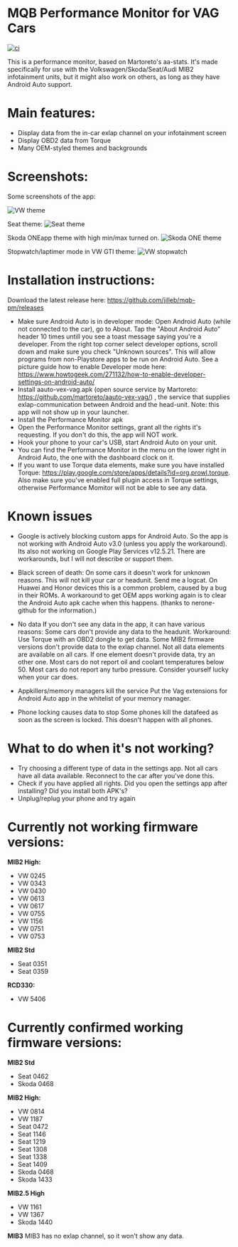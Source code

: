 # MQB Performance Monitor for VAG Cars

[![ci][1]][2]

This is a performance monitor, based on Martoreto's aa-stats.
It's made specifically for use with the Volkswagen/Skoda/Seat/Audi MIB2 infotainment units, but it might also work on others, as long as they have Android Auto support.

# Main features:
- Display data from the in-car exlap channel on your infotainment screen
- Display OBD2 data from Torque
- Many OEM-styled themes and backgrounds

# Screenshots:
Some screenshots of the app:

![VW theme](https://user-images.githubusercontent.com/8352494/48626461-322c1380-e9b2-11e8-990a-b380c43f93e1.png)

Seat theme:
![Seat theme](https://camo.githubusercontent.com/c3043a363e40cac344c4f2cb4a943671205806d2/68747470733a2f2f692e696d6775722e636f6d2f56436a58474d582e706e67)

Skoda ONEapp theme with high min/max turned on.
![Skoda ONE theme](https://i.imgur.com/OfO3jpb.png)

Stopwatch/laptimer mode in VW GTI theme:
![VW stopwatch](https://i.imgur.com/0jm310L.png)


# Installation instructions:

Download the latest release here: https://github.com/jilleb/mqb-pm/releases

- Make sure Android Auto is in developer mode: Open Android Auto (while not connected to the car), go to About. Tap the "About Android Auto" header 10 times untill you see a toast message saying you're a developer. From the right top corner select developer options, scroll down and make sure you check "Unknown sources". This will allow programs from non-Playstore apps to be run on Android Auto. See a picture guide how to enable Developer mode here: https://www.howtogeek.com/271132/how-to-enable-developer-settings-on-android-auto/
- Install aauto-vex-vag.apk (open source service by Martoreto: https://github.com/martoreto/aauto-vex-vag/) , the service that supplies exlap-communication between Android and the head-unit. Note: this app will not show up in your launcher.
- Install the Performance Monitor apk
- Open the Performance Monitor settings, grant all the rights it's requesting. If you don't do this, the app will NOT work.
- Hook your phone to your car's USB, start Android Auto on your unit.
- You can find the Performance Monitor in the menu on the lower right in Android Auto, the one with the dashboard clock on it.
- If you want to use Torque data elements, make sure you have installed Torque: https://play.google.com/store/apps/details?id=org.prowl.torque. Also make sure you've enabled full plugin access in Torque settings, otherwise Performance Momitor will not be able to see any data.


# Known issues
- Google is actively blocking custom apps for Android Auto. So the app is not working with Android Auto v3.0 (unless you apply the workaround). Its also not working on Google Play Services v12.5.21. There are workarounds, but I will not describe or support them. 

- Black screen of death: On some cars it doesn't work for unknown reasons. This will not kill your car or headunit. Send me a logcat. 
On Huawei and Honor devices this is a common problem, caused by a bug in their ROMs. A workaround to get OEM apps working again is to clear the Android Auto apk cache when this happens. (thanks to nerone-github for the information.)

- No data
If you don't see any data in the app, it can have various reasons:
Some cars don't provide any data to the headunit. Workaround: Use Torque with an OBD2 dongle to get data. 
Some MIB2 firmware versions don't provide data to the exlap channel.
Not all data elements are available on all cars. If one element doesn't provide data, try an other one.
Most cars do not report oil and coolant temperatures below 50.
Most cars do not report any turbo pressure. Consider yourself lucky when your car does.

- Appkillers/memory managers kill the service
Put the Vag extensions for Android Auto app in the whitelist of your memory manager.

- Phone locking causes data to stop
Some phones kill the datafeed as soon as the screen is locked. This doesn't happen with all phones.

# What to do when it's not working?
- Try choosing a different type of data in the settings app. Not all cars have all data available. Reconnect to the car after you've done this.
- Check if you have applied all rights. Did you open the settings app after installing? Did you install both APK's?
- Unplug/replug your phone and try again

# Currently not working firmware versions:
**MIB2 High:**
- VW 0245
- VW 0343
- VW 0430 
- VW 0613
- VW 0617
- VW 0755
- VW 1156
- VW 0751
- VW 0753

**MIB2 Std**
- Seat 0351
- Seat 0359

**RCD330:**
- VW 5406

# Currently confirmed working firmware versions:
**MIB2 Std**
- Seat 0462
- Skoda 0468

**MIB2 High:**
- VW 0814
- VW 1187
- Seat 0472
- Seat 1146
- Seat 1219
- Seat 1308
- Seat 1338
- Seat 1409
- Skoda 0468
- Skoda 1433

**MIB2.5 High**
- VW 1161
- VW 1367
- Skoda 1440

**MIB3**
MIB3 has no exlap channel, so it won't show any data.

[1]: https://github.com/jilleb/mqb-pm/workflows/ci/badge.svg
[2]: https://github.com/jilleb/mqb-pm/actions
